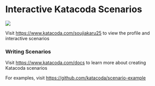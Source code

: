 # Interactive Katacoda Scenarios

[![](http://shields.katacoda.com/katacoda/soujiakaru25/count.svg)](https://www.katacoda.com/soujiakaru25 "Get your profile on Katacoda.com")

Visit https://www.katacoda.com/soujiakaru25 to view the profile and interactive scenarios

### Writing Scenarios
Visit https://www.katacoda.com/docs to learn more about creating Katacoda scenarios

For examples, visit https://github.com/katacoda/scenario-example

